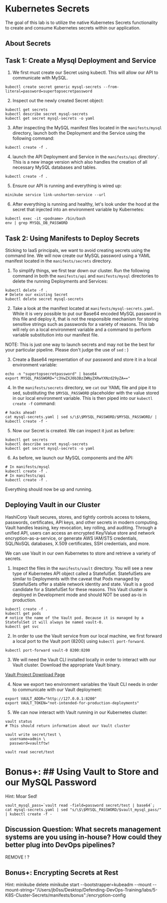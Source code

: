 # Kubernetes Secrets

The goal of this lab is to utilize the native Kubernetes Secrets functionality to create and consume Kubernetes secrets within our application.

## About Secrets


## Task 1: Create a Mysql Deployment and Service

1. We first must create our Secret using kubectl. This will allow our API to communicate with MySQL. 
```
kubectl create secret generic mysql-secrets --from-literal=password=supertopsecretpassword
```

2. Inspect out the newly created Secret object:
```
kubectl get secrets
kubectl describe secret mysql-secrets
kubectl get secret mysql-secrets -o yaml
```
3. After inspecting the MySQL manifest files located in the `manifests/mysql` directory, launch both the Deployment and the Service using the following command:
```
kubectl create -f .
```

4. launch the API Deployment and Service in the `manifests/api` directory`. This is a new image version which also handles the creation of all necessary MySQL databases and tables.
```
kubectl create -f .
```

5. Ensure our API is running and everything is wired up:
```
minikube service link-unshorten-service --url
```

6. After everything is running and healthy, let's look under the hood at the secret that injected into an environment variable by Kubernetes:
```
kubectl exec -it <podname> /bin/bash
env | grep MYSQL_DB_PASSWORD
```

## Task 2: Using Manifests to Deploy Secrets
Sticking to IaaS principals, we want to avoid creating secrets using the command line. We will now create our MySQL password using a YAML manifest located in the `manifests/secrets` directory.

1. To simplify things, we first tear down our cluster. Run the following command in both the `manifests/api` and `manifests/mysql` directories to delete the running Deployments and Services:
```
kubectl delete -f .
# Delete our existing Secret
kubectl delete secret mysql-secrets
```

2. Take a look at the manifest located at `manifests/mysql-secrets.yaml`. While it is very possible to put our Base64 encoded MySQL password in this file and deploy it, that is not the responsible mechanism for storing sensitive strings such as passwords for a variety of reasons. This lab will rely on a local environment variable and a command to perform variable substitution into our manifest file. 

NOTE: This is just one way to launch secrets and may not be the best for your particular pipeline. Please don't judge the use of `sed` : ) 

3. Create a Base64 representation of our password and store it in a local environment variable:
```
echo -n "supertopsecretpassword" | base64
export MYSQL_PASSWORD="c3VwZXJ0b3BzZWNyZXRwYXNzd29yZA=="
```
4. In the `manifests/secrets` directory, we `cat` our YAML file and pipe it to sed, substituting the `$MYSQL_PASSWORD` placeholder with the value stored in our local environment variable. This is then piped into our `kubectl create -f` command:
```
# hacks ahead!
cat mysql-secrets.yaml | sed s/\$\$MYSQL_PASSWORD/$MYSQL_PASSWORD/ | kubectl create -f -
```

5. Now our Secret is created. We can inspect it just as before:
```
kubectl get secrets
kubectl describe secret mysql-secrets
kubectl get secret mysql-secrets -o yaml
```

6. As before, we launch our MySQL components and the API:
```
# In manifests/mysql
kubectl create -f .
# In manifests/api
kubectl create -f .
```

Everything should now be up and running.

## Deploying Vault in our Cluster
HashiCorp Vault secures, stores, and tightly controls access to tokens, passwords, certificates, API keys, and other secrets in modern computing. Vault handles leasing, key revocation, key rolling, and auditing. Through a unified API, users can access an encrypted Key/Value store and network encryption-as-a-service, or generate AWS IAM/STS credentials, SQL/NoSQL databases, X.509 certificates, SSH credentials, and more.

We can use Vault in our own Kubernetes to store and retrieve a variety of secrets.

1. Inspect the files in the `manifests/vault` directory. You will see a new type of Kubernetes API object called a StatefulSet. StatefulSets are similar to Deployments with the caveat that Pods managed by StatefulSets offer a stable network identity and state. Vault is a good candidate for a StatefulSet for these reasons. This Vault cluster is deployed in Development mode and should NOT be used as-is in production.
```
kubectl create -f .
kubectl get pods
# notice the name of the Vault pod. Because it is managed by a StatefulSet it will always be named vault-0.
kubectl get svc
```
2. In order to use the Vault service from our local machine, we first forward a local port to the Vault port (8200) using `kubectl port-forward`.
```
kubectl port-forward vault-0 8200:8200
```
3. We will need the Vault CLI installed locally in order to interact with our Vault cluster. Download the appropriate Vault binary.

[Vault Project Download Page](https://www.vaultproject.io/downloads.html)

 4. Now we export two environment variables the Vault CLI needs in order to communicate with our Vault deployment:
```
export VAULT_ADDR="http://127.0.0.1:8200"
export VAULT_TOKEN="not-intended-for-production-deployments"
```
5. We can now interact with Vault running in our Kubernetes cluster:
```
vault status
# This should return information about our Vault cluster

vault write secret/test \
  username=admin \
  password=vaultftw!

vault read secret/test
```
# Bonus+: ## Using Vault to Store and our MySQL Password

Hint: Moar Sed!
```
vault_mysql_pass=`vault read -field=password secret/test | base64`; cat mysql-secrets.yaml | sed "s/\$\$MYSQL_PASSWORD/$vault_mysql_pass/" | kubectl create -f -
```

## Discussion Question: What secrets management systems are you using in-house? How could they better plug into DevOps pipelines?



 REMOVE ! ? 
## Bonus+: Encrypting Secrets at Rest

Hint:
minikube delete
minikube start --bootstrapper=kubeadm --mount --mount-string="/Users/jb0ss/Desktop/Defending-DevOps-Training/labs/5-K8S-Cluster-Secrets/manifests/bonus":/encryption-config


